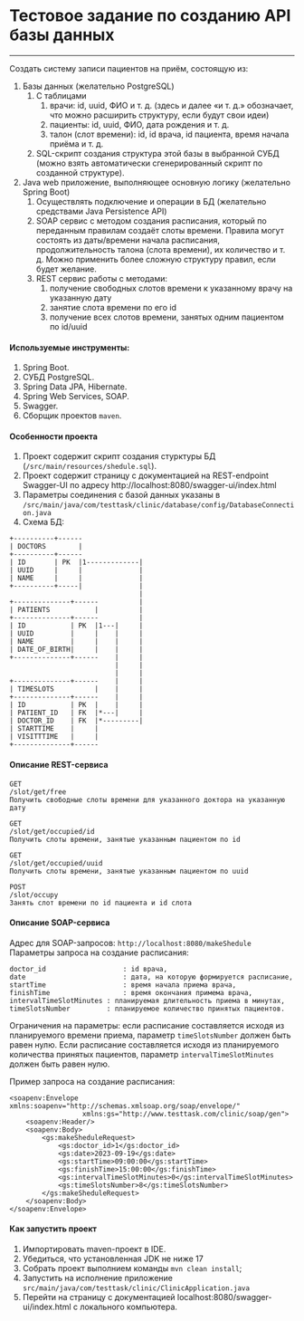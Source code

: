 # Тестовое задание по созданию API базы данных
---
Создать систему записи пациентов на приём, состоящую из:
1. Базы данных (желательно PostgreSQL)
    1. С таблицами
        1. врачи: id, uuid, ФИО и т. д. (здесь и далее «и т. д.» обозначает, что можно расширить структуру, если будут свои идеи)
        2. пациенты: id, uuid, ФИО, дата рождения и т. д.
        3. талон (слот времени): id, id врача, id пациента, время начала приёма и т. д.
    2. SQL-скрипт создания структура этой базы в выбранной СУБД (можно взять автоматически сгенерированный скрипт по созданной структуре).
2. Java web приложение, выполняющее основную логику (желательно Spring Boot)
    1. Осуществлять подключение и операции в БД (желательно средствами Java Persistence API)
    2. SOAP сервис с методом создания расписания, который по переданным правилам создаёт слоты времени. Правила могут состоять из даты/времени начала расписания, продолжительность талона (слота времени), их количество и т. д. Можно применить более сложную структуру правил, если будет желание.
    3. REST сервис работы с методами:
        1. получение свободных слотов времени к указанному врачу на указанную дату
        2. занятие слота времени по его id
        3. получение всех слотов времени, занятых одним пациентом по id/uuid

#### Используемые инструменты:
1. Spring Boot.
2. СУБД PostgreSQL.
3. Spring Data JPA, Hibernate.
4. Spring Web Services, SOAP. 
4. Swagger.
5. Сборщик проектов `maven`.

#### Особенности проекта
1. Проект содержит скрипт создания стурктуры БД (`/src/main/resources/shedule.sql`).
2. Проект содержит страницу с документацией на REST-endpoint Swagger-UI по адресу http://localhost:8080/swagger-ui/index.html
3. Параметры соединения с базой данных указаны в `/src/main/java/com/testtask/clinic/database/config/DatabaseConnection.java`
4. Схема БД:

```
+----------+------
| DOCTORS        |
+----------+------
| ID       | PK  |1-------------|
| UUID     |     |              |
| NAME     |     |              |
+----------+-----|              |
                                |
+--------------+------          |
| PATIENTS           |          |
+--------------+------          |
| ID           | PK  |1---|     |
| UUID         |     |    |     |
| NAME         |     |    |     |
| DATE_OF_BIRTH|     |    |     |
+--------------+------    |     |
                          |     |
                          |     |
+--------------+------    |     |
| TIMESLOTS          |    |     |
+--------------+------    |     |
| ID           | PK  |    |     |
| PATIENT_ID   | FK  |*---|     |
| DOCTOR_ID    | FK  |*---------|
| STARTTIME    |     |
| VISITTTIME   |     |
+--------------+------

 ```
#### Описание REST-сервиса

```
GET
/slot/get/free
Получить свободные слоты времени для указанного доктора на указанную дату

GET
/slot/get/occupied/id
Получить слоты времени, занятые указанным пациентом по id

GET
/slot/get/occupied/uuid
Получить слоты времени, занятые указанным пациентом по uuid

POST
/slot/occupy
Занять слот времени по id пациента и id слота
```
#### Описание SOAP-сервиса

Адрес для SOAP-запросов:
`http://localhost:8080/makeShedule`
Параметры запроса на создание расписания:

```
doctor_id					: id врача,
date						: дата, на которую формируется расписание,
startTime					: время начала приема врача,
finishTime					: время окончания примема врача,
intervalTimeSlotMinutes	: планируемая длительность приема в минутах,
timeSlotsNumber			: планируемое количество принятых пациентов.
```
Ограничения на параметры: если расписание составляется исходя из планируемого времени приема, параметр `timeSlotsNumber` должен быть равен нулю. Если расписание составляется исходя из планируемого количества принятых пациентов, параметр `intervalTimeSlotMinutes` должен быть равен нулю.

Пример запроса на создание расписания:

```
<soapenv:Envelope xmlns:soapenv="http://schemas.xmlsoap.org/soap/envelope/"
                  xmlns:gs="http://www.testtask.com/clinic/soap/gen">
    <soapenv:Header/>
    <soapenv:Body>
        <gs:makeSheduleRequest>
            <gs:doctor_id>1</gs:doctor_id>
            <gs:date>2023-09-19</gs:date>
            <gs:startTime>09:00:00</gs:startTime>
            <gs:finishTime>15:00:00</gs:finishTime>
            <gs:intervalTimeSlotMinutes>0</gs:intervalTimeSlotMinutes>
            <gs:timeSlotsNumber>8</gs:timeSlotsNumber>
        </gs:makeSheduleRequest>
    </soapenv:Body>
</soapenv:Envelope>
```

#### Как запустить проект

1. Импортировать maven-проект в IDE.
2. Убедиться, что установленная JDK не ниже 17
3. Собрать проект выполнием команды `mvn clean install`;
4. Запустить на исполнение приложение `src/main/java/com/testtask/clinic/ClinicApplication.java`
5. Перейти на страницу с документацией localhost:8080/swagger-ui/index.html с локального компьютера.
